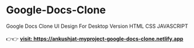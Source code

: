 # Google-Docs-Clone
Google Docs Clone UI Design For Desktop Version HTML CSS JAVASCRIPT <br>
<br>
👉👉
<a target="_blank" href="https://ankushjat-myproject-google-docs-clone.netlify.app/
"><b>visit: https://ankushjat-myproject-google-docs-clone.netlify.app</b></a>
